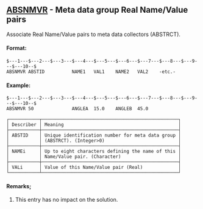 ## [ABSNMVR](https://help.hexagonmi.com/bundle/MSC_Nastran_2022.4/page/Nastran_Combined_Book/qrg/bulkab/TOC.ABSNMVR.xhtml) - Meta data group Real Name/Value pairs

Associate Real Name/Value pairs to meta data collectors (ABSTRCT).

#### Format:

```nastran
$---1---$---2---$---3---$---4---$---5---$---6---$---7---$---8---$---9---$---10--$
ABSNMVR ABSTID          NAME1   VAL1    NAME2   VAL2    -etc.-                  
```
#### Example:

```nastran
$---1---$---2---$---3---$---4---$---5---$---6---$---7---$---8---$---9---$---10--$
ABSNMVR 50              ANGLEA  15.0    ANGLEB  45.0                            
```
```text
┌───────────┬──────────────────────────────────────────────────┐
│ Describer │ Meaning                                          │
├───────────┼──────────────────────────────────────────────────┤
│ ABSTID    │ Unique identification number for meta data group │
│           │ (ABSTRCT). (Integer>0)                           │
├───────────┼──────────────────────────────────────────────────┤
│ NAMEi     │ Up to eight characters defining the name of this │
│           │ Name/Value pair. (Character)                     │
├───────────┼──────────────────────────────────────────────────┤
│ VALi      │ Value of this Name/Value pair (Real)             │
└───────────┴──────────────────────────────────────────────────┘
```
#### Remarks;

1. This entry has no impact on the solution.

